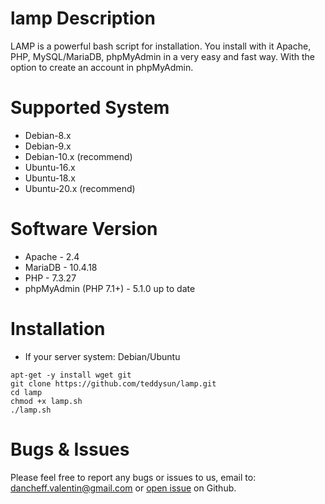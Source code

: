 # lamp Description
LAMP is a powerful bash script for installation. You install with it Apache, PHP, MySQL/MariaDB, phpMyAdmin in a very easy and fast way. With the option to create an account in phpMyAdmin.

# Supported System
* Debian-8.x
* Debian-9.x
* Debian-10.x (recommend)
* Ubuntu-16.x
* Ubuntu-18.x
* Ubuntu-20.x (recommend)

# Software Version
* Apache - 2.4
* MariaDB - 10.4.18
* PHP - 7.3.27
* phpMyAdmin (PHP 7.1+) - 5.1.0 up to date

# Installation
* If your server system: Debian/Ubuntu
```
apt-get -y install wget git
git clone https://github.com/teddysun/lamp.git
cd lamp
chmod +x lamp.sh
./lamp.sh
```
# Bugs & Issues
Please feel free to report any bugs or issues to us, email to: dancheff.valentin@gmail.com or [open issue](http://github.com/dancheff/lamp/issues) on Github.
